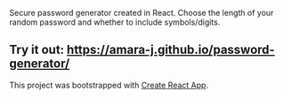 Secure password generator created in React. Choose the length of your random password and whether to include symbols/digits.

## Try it out: https://amara-j.github.io/password-generator/

This project was bootstrapped with [Create React App](https://github.com/facebook/create-react-app).
